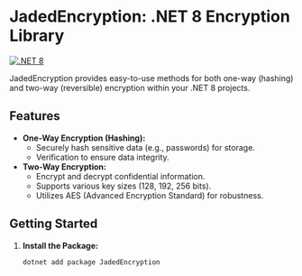 # JadedEncryption: .NET 8 Encryption Library

[![.NET 8](https://img.shields.io/badge/.NET-8-blue.svg)]([https://aka.ms/new-console-template](https://aka.ms/new-console-template))

JadedEncryption provides easy-to-use methods for both one-way (hashing) and two-way (reversible) encryption within your .NET 8 projects.

## Features

* **One-Way Encryption (Hashing):**
   * Securely hash sensitive data (e.g., passwords) for storage.
   * Verification to ensure data integrity.
* **Two-Way Encryption:**
   * Encrypt and decrypt confidential information.
   * Supports various key sizes (128, 192, 256 bits).
   * Utilizes AES (Advanced Encryption Standard) for robustness.

## Getting Started

1. **Install the Package:**
   ```bash
   dotnet add package JadedEncryption
